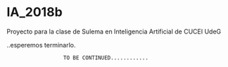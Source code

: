 # IA_2018b
Proyecto para la clase de Sulema en Inteligencia Artificial de CUCEI UdeG

..esperemos terminarlo.





                      TO BE CONTINUED............
